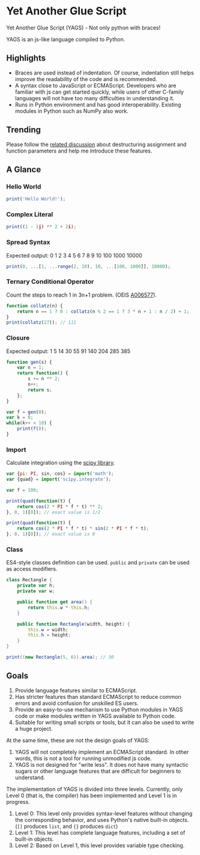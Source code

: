 # Yet Another Glue Script
Yet Another Glue Script (YAGS) - Not only python with braces!

YAGS is an js-like language compiled to Python.

Highlights
----------

-   Braces are used instead of indentation. Of course, indentation still helps improve the readability of the code and is recommended.
-   A syntax close to JavaScript or ECMAScript. Developers who are familiar with js can get started quickly, while users of other C-family languages will not have too many difficulties in understanding it.
-   Runs in Python environment and has good interoperability. Existing modules in Python such as NumPy also work.

Trending
--------

Please follow the [related discussion](https://github.com/Frimaire/yags-lang/issues/1 "wikilink") about destructuring assignment and function parameters and help me introduce these features.

A Glance
--------

### Hello World

``` javascript
print('Hello World!');
```

### Complex Literal

``` javascript
print((1 - 1j) ** 2 + 2i);
```

### Spread Syntax

Expected output: 0 1 2 3 4 5 6 7 8 9 10 100 1000 10000

``` javascript
print(0, ...[1, ...range(2, 10), 10, ...[100, 1000]], 10000);
```

### Ternary Conditional Operator

Count the steps to reach 1 in 3n+1 problem. (OEIS [A006577](https://oeis.org/A006577)).

``` javascript
function collatz(n) {
    return n == 1 ? 0 : collatz(n % 2 == 1 ? 3 * n + 1 : n / 2) + 1;
}
print(collatz(27)); // 111
```

### Closure

Expected output: 1 5 14 30 55 91 140 204 285 385

``` javascript
function gen(s) {
    var n = 1;
    return function() {
        s += n ** 2;
        n++;
        return s;
    };
}

var f = gen(0);
var k = 0;
while(k++ < 10) {
    print(f());
}
```

### Import

Calculate integration using the [scipy library](https://docs.scipy.org/doc/scipy/tutorial/integrate.html).

``` javascript
var {pi: PI, sin, cos} = import('math');
var {quad} = import('scipy.integrate');

var f = 100;

print(quad(function(t) {
    return cos(2 * PI * f * t) ** 2;
}, 0, 1)[0]); // exact value is 1/2

print(quad(function(t) {
    return cos(2 * PI * f * t) * sin(2 * PI * f * t);
}, 0, 1)[0]); // exact value is 0
```

### Class

ES4-style classes definition can be used. `public` and `private` can be used as access modifiers.

``` actionscript
class Rectangle {
    private var h;
    private var w;

    public function get area() {
        return this.w * this.h;
    }

    public function Rectangle(width, height) {
        this.w = width;
        this.h = height;
    }
}

print((new Rectangle(5, 6)).area); // 30
```

Goals
-----

1.  Provide language features similar to ECMAScript.
2.  Has stricter features than standard ECMAScript to reduce common errors and avoid confusion for unskilled ES users.
3.  Provide an easy-to-use mechanism to use Python modules in YAGS code or make modules written in YAGS available to Python code.
4.  Suitable for writing small scripts or tools, but it can also be used to write a huge project.

At the same time, these are not the design goals of YAGS:

1.  YAGS will not completely implement an ECMAScript standard. In other words, this is not a tool for running unmodified js code.
2.  YAGS is not designed for "write less". It does not have many syntactic sugars or other language features that are difficult for beginners to understand.

The implementation of YAGS is divided into three levels. Currently, only Level 0 (that is, the compiler) has been implemented and Level 1 is in progress.

1.  Level 0: This level only provides syntax-level features without changing the corresponding behavior, and uses Python's native built-in objects. (`[]` produces `list`, and `{}` produces `dict`)
2.  Level 1: This level has complete language features, including a set of built-in objects.
3.  Level 2: Based on Level 1, this level provides variable type checking.
